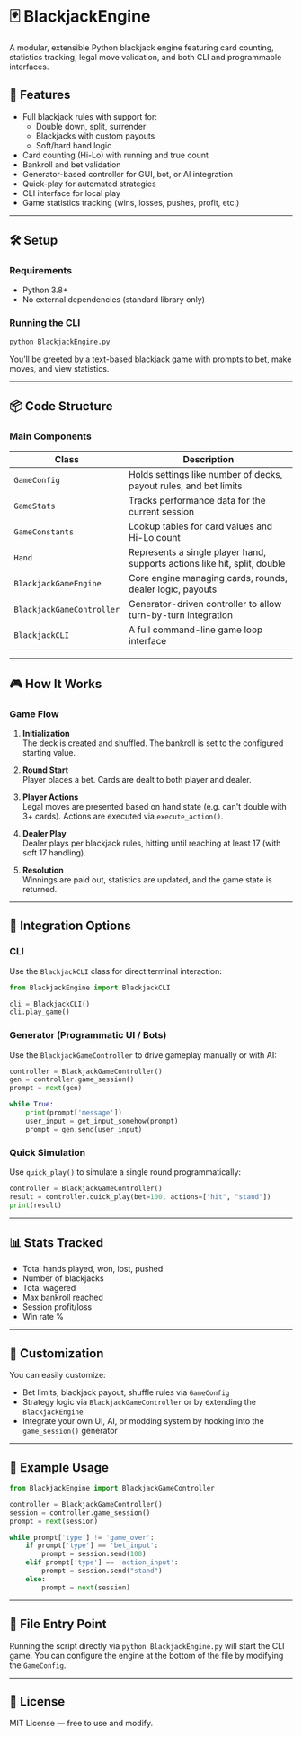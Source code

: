 
# 🃏 BlackjackEngine

A modular, extensible Python blackjack engine featuring card counting, statistics tracking, legal move validation, and both CLI and programmable interfaces.

## 🚀 Features

- Full blackjack rules with support for:
  - Double down, split, surrender
  - Blackjacks with custom payouts
  - Soft/hard hand logic
- Card counting (Hi-Lo) with running and true count
- Bankroll and bet validation
- Generator-based controller for GUI, bot, or AI integration
- Quick-play for automated strategies
- CLI interface for local play
- Game statistics tracking (wins, losses, pushes, profit, etc.)

---

## 🛠️ Setup

### Requirements

- Python 3.8+
- No external dependencies (standard library only)

### Running the CLI

```bash
python BlackjackEngine.py
```

You’ll be greeted by a text-based blackjack game with prompts to bet, make moves, and view statistics.

---

## 📦 Code Structure

### Main Components

| Class                  | Description |
|------------------------|-------------|
| `GameConfig`           | Holds settings like number of decks, payout rules, and bet limits |
| `GameStats`            | Tracks performance data for the current session |
| `GameConstants`        | Lookup tables for card values and Hi-Lo count |
| `Hand`                 | Represents a single player hand, supports actions like hit, split, double |
| `BlackjackGameEngine`  | Core engine managing cards, rounds, dealer logic, payouts |
| `BlackjackGameController` | Generator-driven controller to allow turn-by-turn integration |
| `BlackjackCLI`         | A full command-line game loop interface |

---

## 🎮 How It Works

### Game Flow

1. **Initialization**  
   The deck is created and shuffled. The bankroll is set to the configured starting value.

2. **Round Start**  
   Player places a bet. Cards are dealt to both player and dealer.

3. **Player Actions**  
   Legal moves are presented based on hand state (e.g. can't double with 3+ cards). Actions are executed via `execute_action()`.

4. **Dealer Play**  
   Dealer plays per blackjack rules, hitting until reaching at least 17 (with soft 17 handling).

5. **Resolution**  
   Winnings are paid out, statistics are updated, and the game state is returned.

---

## 🧩 Integration Options

### CLI

Use the `BlackjackCLI` class for direct terminal interaction:

```python
from BlackjackEngine import BlackjackCLI

cli = BlackjackCLI()
cli.play_game()
```

### Generator (Programmatic UI / Bots)

Use the `BlackjackGameController` to drive gameplay manually or with AI:

```python
controller = BlackjackGameController()
gen = controller.game_session()
prompt = next(gen)

while True:
    print(prompt['message'])
    user_input = get_input_somehow(prompt)
    prompt = gen.send(user_input)
```

### Quick Simulation

Use `quick_play()` to simulate a single round programmatically:

```python
controller = BlackjackGameController()
result = controller.quick_play(bet=100, actions=["hit", "stand"])
print(result)
```

---

## 📊 Stats Tracked

- Total hands played, won, lost, pushed
- Number of blackjacks
- Total wagered
- Max bankroll reached
- Session profit/loss
- Win rate %

---

## 🔧 Customization

You can easily customize:

- Bet limits, blackjack payout, shuffle rules via `GameConfig`
- Strategy logic via `BlackjackGameController` or by extending the `BlackjackEngine`
- Integrate your own UI, AI, or modding system by hooking into the `game_session()` generator

---

## 🧠 Example Usage

```python
from BlackjackEngine import BlackjackGameController

controller = BlackjackGameController()
session = controller.game_session()
prompt = next(session)

while prompt['type'] != 'game_over':
    if prompt['type'] == 'bet_input':
        prompt = session.send(100)
    elif prompt['type'] == 'action_input':
        prompt = session.send("stand")
    else:
        prompt = next(session)
```

---

## 📁 File Entry Point

Running the script directly via `python BlackjackEngine.py` will start the CLI game. You can configure the engine at the bottom of the file by modifying the `GameConfig`.

---

## 📜 License

MIT License — free to use and modify.
